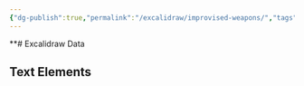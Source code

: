 ```yaml
---
{"dg-publish":true,"permalink":"/excalidraw/improvised-weapons/","tags":["excalidraw"],"created":"2025-03-15T11:17:31.047-04:00","updated":"2025-03-17T13:46:54.919-04:00"}
---
```


**# Excalidraw Data

## Text Elements
